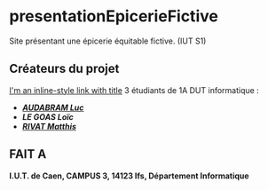 # presentationEpicerieFictive
Site présentant une épicerie équitable fictive.  (IUT S1)

## Créateurs du projet
[I'm an inline-style link with title](https://github.com/Yodaluc)
3 étudiants de 1A DUT informatique :
- [***AUDABRAM Luc***](https://github.com/Yodaluc)
- ***LE GOAS Loïc***
- [***RIVAT Matthis***](https://github.com/MattRvt)

## FAIT A  
**I.U.T. de Caen,
CAMPUS 3,
14123 Ifs,
Département Informatique**
